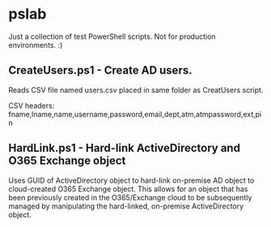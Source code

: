 # pslab

Just a collection of test PowerShell scripts. Not for production environments. :)

## CreateUsers.ps1 - Create AD users.
Reads CSV file named users.csv placed in same folder as CreatUsers script.

CSV headers: fname,lname,name,username,password,email,dept,atm,atmpassword,ext,pin

## HardLink.ps1 - Hard-link ActiveDirectory and O365 Exchange object
Uses GUID of ActiveDirectory object to hard-link on-premise AD object to cloud-created O365 Exchange object. This allows for an object that has been previously created in the O365/Exchange cloud to be subsequently managed by manipulating the hard-linked, on-premise ActiveDirectory object.

